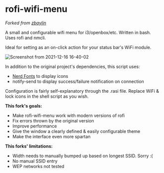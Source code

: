 # rofi-wifi-menu
*Forked from [zbaylin](https://github.com/zbaylin/rofi-wifi-menu)*

A small and configurable wifi menu for i3/openbox/etc. Written in bash. Uses rofi and nmcli. 

Ideal for setting as an on-click action for your status bar's WiFi module.

![Screenshot from 2021-12-16 16-40-02](https://user-images.githubusercontent.com/91982627/146453094-f07a3c2a-77ce-41e9-853e-d9809f0a1810.png)

In addition to the original project's dependencies, this script uses:
* [Nerd Fonts](https://github.com/ryanoasis/nerd-fonts) to display icons
* notify-send to display success/failure notification on connection

Configuration is fairly self-explanatory through the .rasi file. Replace WiFi & lock icons in the shell script as you wish.

**This fork's goals:**
* Make rofi-wifi-menu work with modern versions of rofi
* Fix errors thrown by the original version
* Improve performance
* Give the window a clearly defined & easily configurable theme
* Make the interface even more spartan

**This forks' limitations:**
* Width needs to manually bumped up based on longest SSID. Sorry :(
* No manual SSID entry
* WEP networks not tested
